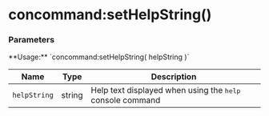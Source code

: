 concommand:setHelpString()
==========================

<div class="panel panel-info">
  <div class="panel-heading">
    <h3 class="panel-title">Parameters</h3>
  </div>
  <div class="panel-body">
    **Usage:** `concommand:setHelpString( helpString )`  
  </div>

  | Name         | Type     | Description                                                        |
  | ------------ | -------- | ------------------------------------------------------------------ |
  | `helpString` | string   | Help text displayed when using the <kbd>help</kbd> console command |
</div>
